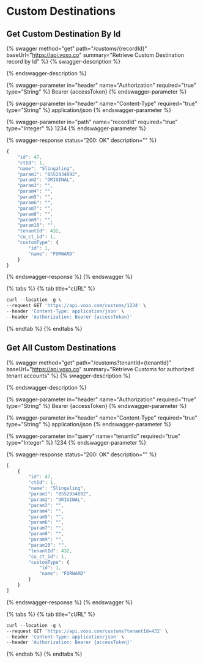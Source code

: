 # Custom Destinations

## Get Custom Destination By Id

{% swagger method="get" path="/customs/{recordId}" baseUrl="https://api.voxo.co" summary="Retrieve Custom Destination record by Id" %}
{% swagger-description %}

{% endswagger-description %}

{% swagger-parameter in="header" name="Authorization" required="true" type="String" %}
Bearer {accessToken}
{% endswagger-parameter %}

{% swagger-parameter in="header" name="Content-Type" required="true" type="String" %}
application/json
{% endswagger-parameter %}

{% swagger-parameter in="path" name="recordId" required="true" type="Integer" %}
1234
{% endswagger-parameter %}

{% swagger-response status="200: OK" description="" %}
```javascript
{
    "id": 47,
    "ctId": 1,
    "name": "Slingaling",
    "param1": "8552934892",
    "param2": "ORIGINAL",
    "param3": "",
    "param4": "",
    "param5": "",
    "param6": "",
    "param7": "",
    "param8": "",
    "param9": "",
    "param10": "",
    "tenantId": 432,
    "cu_ct_id": 1,
    "customType": {
        "id": 1,
        "name": "FORWARD"
    }
}
```
{% endswagger-response %}
{% endswagger %}

{% tabs %}
{% tab title="cURL" %}
```javascript
curl --location -g \
--request GET 'https://api.voxo.com/customs/1234' \
--header 'Content-Type: application/json' \
--header 'Authorization: Bearer {accessToken}'
```
{% endtab %}
{% endtabs %}


## Get All Custom Destinations

{% swagger method="get" path="/customs?tenantId={tenantId}" baseUrl="https://api.voxo.co" summary="Retrieve Customs for authorized tenant accounts" %}
{% swagger-description %}

{% endswagger-description %}

{% swagger-parameter in="header" name="Authorization" required="true" type="String" %}
Bearer {accessToken}
{% endswagger-parameter %}

{% swagger-parameter in="header" name="Content-Type" required="true" type="String" %}
application/json
{% endswagger-parameter %}

{% swagger-parameter in="query" name="tenantId" required="true" type="Integer" %}
1234
{% endswagger-parameter %}

{% swagger-response status="200: OK" description="" %}
```javascript
[
    {
        "id": 47,
        "ctId": 1,
        "name": "Slingaling",
        "param1": "8552934892",
        "param2": "ORIGINAL",
        "param3": "",
        "param4": "",
        "param5": "",
        "param6": "",
        "param7": "",
        "param8": "",
        "param9": "",
        "param10": "",
        "tenantId": 432,
        "cu_ct_id": 1,
        "customType": {
            "id": 1,
            "name": "FORWARD"
        }
    }
]
```
{% endswagger-response %}
{% endswagger %}

{% tabs %}
{% tab title="cURL" %}
```javascript
curl --location -g \
--request GET 'https://api.voxo.com/customs?tenantId=432' \
--header 'Content-Type: application/json' \
--header 'Authorization: Bearer {accessToken}'
```
{% endtab %}
{% endtabs %}
